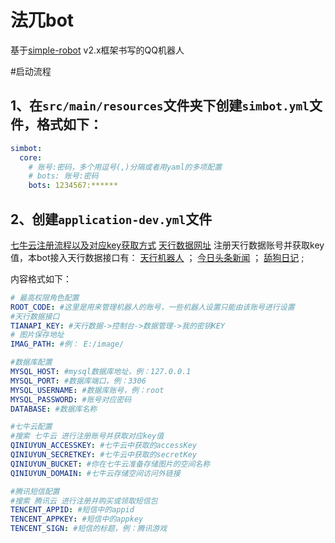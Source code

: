 # 法兀bot
基于[simple-robot](https://github.com/simple-robot) v2.x框架书写的QQ机器人

#启动流程
## 1、在``src/main/resources``文件夹下创建``simbot.yml``文件，格式如下：
```yml
simbot:
  core:
    # 账号:密码，多个用逗号(,)分隔或者用yaml的多项配置
    # bots: 账号:密码
    bots: 1234567:******
```
## 2、创建``application-dev.yml``文件
[七牛云注册流程以及对应key获取方式](http://t.csdn.cn/KStIB)
[天行数据网址](https://www.tianapi.com/) 注册天行数据账号并获取key值，本bot接入天行数据接口有：
    [天行机器人](https://www.tianapi.com/apiview/47) ；
    [今日头条新闻](https://www.tianapi.com/apiview/99) ；
    [舔狗日记](https://www.tianapi.com/apiview/180) ;

内容格式如下：
```yml
# 最高权限角色配置
ROOT_CODE: #这里是用来管理机器人的账号，一些机器人设置只能由该账号进行设置
#天行数据接口
TIANAPI_KEY: #天行数据->控制台->数据管理->我的密钥KEY
# 图片保存地址
IMAG_PATH: #例： E:/image/

#数据库配置
MYSQL_HOST: #mysql数据库地址，例：127.0.0.1
MYSQL_PORT: #数据库端口，例：3306
MYSQL_USERNAME: #数据库账号，例：root
MYSQL_PASSWORD: #账号对应密码
DATABASE: #数据库名称

#七牛云配置
#搜索 七牛云 进行注册账号并获取对应key值
QINIUYUN_ACCESSKEY: #七牛云中获取的accessKey
QINIUYUN_SECRETKEY: #七牛云中获取的secretKey
QINIUYUN_BUCKET: #你在七牛云准备存储图片的空间名称
QINIUYUN_DOMAIN: #七牛云存储空间访问外链接

#腾讯短信配置
#搜索 腾讯云 进行注册并购买或领取短信包
TENCENT_APPID: #短信中的appid
TENCENT_APPKEY: #短信中的appkey
TENCENT_SIGN: #短信的标题，例：腾讯游戏
```
